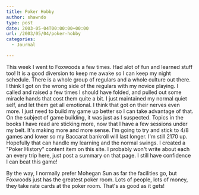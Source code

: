 ```yaml
---
title: Poker Hobby
author: shawndo
type: post
date: 2003-05-04T00:00:00+00:00
url: /2003/05/04/poker-hobby
categories:
  - Journal

---
```

This week I went to Foxwoods a few times. Had alot of fun and learned stuff too! It is a good diversion to keep me awake so I can keep my night schedule. There is a whole group of regulars and a whole culture out there. I think I got on the wrong side of the regulars with my novice playing. I called and raised a few times I should have folded, and pulled out some miracle hands that cost them quite a bit. I just maintained my normal quiet self, and let them get all emotional. I think that got on their nerves even more. I just need to build my game up better so I can take advantage of that. On the subject of game building, it was just as I suspected. Topics in the books I have read are sticking more, now that I have a few sessions under my belt. It's making more and more sense. I'm going to try and stick to 4/8 games and lower so my Baccarat bankroll will last longer. I'm still 2170 up. Hopefully that can handle my learning and the normal swings. I created a "Poker History" content item on this site. I probably won't write about each an every trip here, just post a summary on that page. I still have confidence I can beat this game!  

By the way, I normally prefer Mohegan Sun as far the facilities go, but Foxwoods just has the greatest poker room. Lots of people, lots of money, they take rate cards at the poker room. That's as good as it gets!